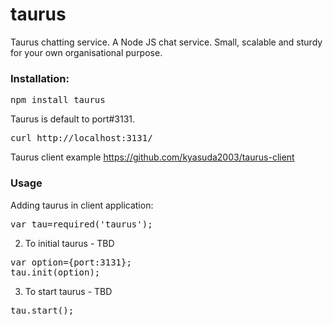taurus
=========

Taurus chatting service. A Node JS chat service. Small, scalable and sturdy for your own organisational purpose.

<h3>Installation:</h3>

<pre>
npm install taurus
</pre>

Taurus is default to port#3131.

<pre>
curl http://localhost:3131/<file_name>
</pre>

Taurus client example
<a href="https://github.com/kyasuda2003/taurus-client">
https://github.com/kyasuda2003/taurus-client
</a>

<h3>Usage</h3>
Adding taurus in client application:

<pre>
var tau=required('taurus');
</pre>


2. To initial taurus - TBD
<pre>
var option={port:3131};
tau.init(option);
</pre>

3. To start taurus - TBD
<pre>
tau.start();
</pre>
